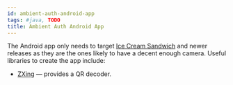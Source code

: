 ```yaml
---
id: ambient-auth-android-app
tags: #java, TODO
title: Ambient Auth Android App
---
```


The Android app only needs to target [Ice Cream Sandwich](http://www.android.com/about/ice-cream-sandwich/) and newer releases as they are the ones likely to have a decent enough camera. Useful libraries to create the app include:

* [ZXing](http://code.google.com/p/zxing/) — provides a QR decoder.